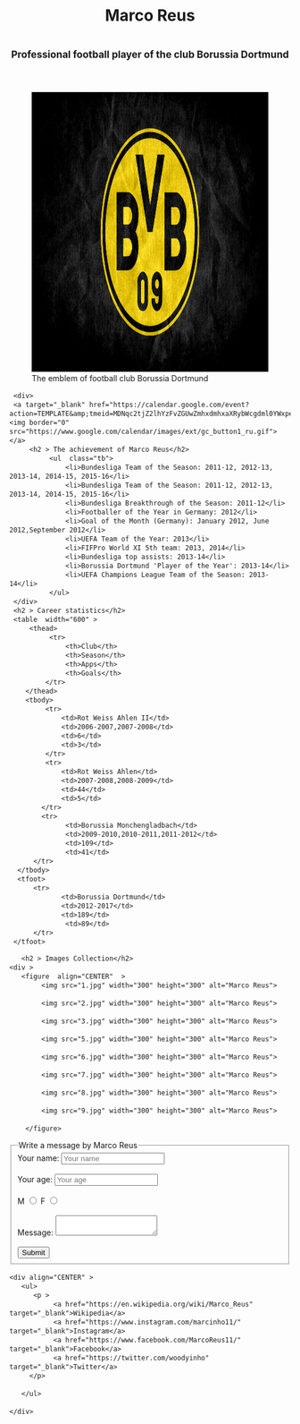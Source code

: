 <!DOCTYPE html>
<html>
<head>
  <meta charset="UTF-8" /> <title>Marco Reus</title>
  <link href="style.css" rel="stylesheet" type="text/css"/>
 </head>
 <body >
     <header> 
            <h1 align="CENTER"> Marco Reus<h1>
            <h2 align="CENTER"> <small>Professional football player of the club Borussia Dortmund</small></h2>
     </header>
     <figure >
            <img class="BD" src="10.jpg" width="600" height="500" alt="Marco Reus">
            <figcaption>The emblem of football club Borussia Dortmund</figcaption>
     </figure>
     
     <div>
     <a target="_blank" href="https://calendar.google.com/event?action=TEMPLATE&amp;tmeid=MDNqc2tjZ2lhYzFvZGUwZmhxdmhxaXRybWcgdml0YWxpeV95dXJhc0BtYWlsLnVh&amp;tmsrc=vitaliy_yuras%40mail.ua"><img border="0" src="https://www.google.com/calendar/images/ext/gc_button1_ru.gif"></a>
	     <h2 > The achievement of Marco Reus</h2>
	          <ul  class="tb">
	              <li>Bundesliga Team of the Season: 2011-12, 2012-13, 2013-14, 2014-15, 2015-16</li>
			      <li>Bundesliga Team of the Season: 2011-12, 2012-13, 2013-14, 2014-15, 2015-16</li>
			      <li>Bundesliga Breakthrough of the Season: 2011-12</li>
			      <li>Footballer of the Year in Germany: 2012</li>
			      <li>Goal of the Month (Germany): January 2012, June 2012,September 2012</li>
		          <li>UEFA Team of the Year: 2013</li>
		          <li>FIFPro World XI 5th team: 2013, 2014</li>
                  <li>Bundesliga top assists: 2013-14</li>
			      <li>Borussia Dortmund 'Player of the Year': 2013-14</li>
			      <li>UEFA Champions League Team of the Season: 2013-14</li>
			  </ul>
	 </div>
	 <h2 > Career statistics</h2>
	 <table  width="600" >
	     <thead>
	          <tr>
		          <th>Club</th>
			      <th>Season</th>
			      <th>Apps</th>
			      <th>Goals</th>
		     </tr>
        </thead>
	    <tbody>
	         <tr>
		         <td>Rot Weiss Ahlen II</td>
		         <td>2006-2007,2007-2008</td>
		         <td>6</td>
		         <td>3</td>
		     </tr> 
		     <tr>
		         <td>Rot Weiss Ahlen</td>
		         <td>2007-2008,2008-2009</td>
		         <td>44</td>
		         <td>5</td>
		    </tr> 
		    <tr>
		          <td>Borussia Monchengladbach</td>
		          <td>2009-2010,2010-2011,2011-2012</td>
		          <td>109</td>
		          <td>41</td>
		  </tr> 
	  </tbody>
	  <tfoot>
	      <tr>
		         <td>Borussia Dortmund</td>
		         <td>2012-2017</td>
		         <td>189</td>
		          <td>89</td>
	      </tr> 
	 </tfoot>
  </table>
	    
	   <h2 > Images Collection</h2>
	<div >
       <figure  align="CENTER"  >
            <img src="1.jpg" width="300" height="300" alt="Marco Reus">
		     
		    <img src="2.jpg" width="300" height="300" alt="Marco Reus">

            <img src="3.jpg" width="300" height="300" alt="Marco Reus">

            <img src="5.jpg" width="300" height="300" alt="Marco Reus">

            <img src="6.jpg" width="300" height="300" alt="Marco Reus">

            <img src="7.jpg" width="300" height="300" alt="Marco Reus">

            <img src="8.jpg" width="300" height="300" alt="Marco Reus">

            <img src="9.jpg" width="300" height="300" alt="Marco Reus">

        </figure>

   </div>
      <form name="user" method="POST" action="vitaliy_yuras@ukr.net" >
        <fieldset>
           <legend>Write a message by Marco Reus</legend>
               <label for="user_name">Your name:</label>
	           <input type="text" name="user_name" placeholder="Your name" id="user_name">
	     <br>
	     <br>
              <label for="user_age">Your age:</label>
	          <input type="number" name="user_age" placeholder="Your age" id="user_age">
	     <br>
	     <br>
	          <label >M</label>
	          <input type="radio" name="sex" value="Male"> 
		      <label >F</label>
              <input type="radio" name="sex" value="Female"> 
	     <br>
	      <br>
	          <label for="message" >Message:</label>
              <textarea name="message" id="message"></textarea>
         <br>
	     <br>
             <input type="submit" value="Submit"> 
      </fieldset>
     </form>

	
		 
    <div align="CENTER" >
	   <ul>
          <p >  
		       <a href="https://en.wikipedia.org/wiki/Marco_Reus" target="_blank">Wikipedia</a>    
		       <a href="https://www.instagram.com/marcinho11/" target="_blank">Instagram</a>   
		       <a href="https://www.facebook.com/MarcoReus11/" target="_blank">Facebook</a>     
		       <a href="https://twitter.com/woodyinho" target="_blank">Twitter</a>
		 </p>
	     
	   </ul>
	   
	</div>


 </body>
 </html>
